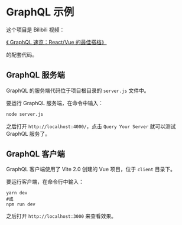 # GraphQL 示例

这个项目是 Bilibili 视频：

[《 GraphQL 速览：React/Vue 的最佳搭档》](https://www.bilibili.com/video/BV1fM4y1A7U1/)

的配套代码。

## GraphQL 服务端

GraphQL 的服务端代码位于项目根目录的 `server.js` 文件中。

要运行 GraphQL 服务端，在命令中输入：

```bash
node server.js
```

之后打开 `http://localhost:4000/`，点击 `Query Your Server` 就可以测试 GraphQL 服务了。

## GraphQL 客户端

GraphQL 客户端使用了 Vite 2.0 创建的 Vue 项目，位于 `client` 目录下。

要运行客户端，在命令行中输入：

```
yarn dev
#或
npm run dev
```

之后打开 `http://localhost:3000` 来查看效果。